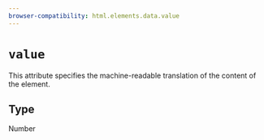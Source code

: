 ```yaml
---
browser-compatibility: html.elements.data.value
---
```


# `value`

This attribute specifies the machine-readable translation of the content of the element.

## Type

Number
